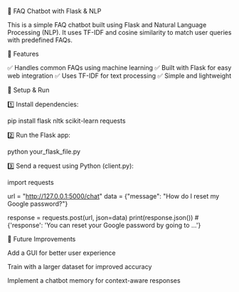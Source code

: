 📢 FAQ Chatbot with Flask & NLP

This is a simple FAQ chatbot built using Flask and Natural Language Processing (NLP). It uses  TF-IDF and cosine similarity to match user queries with predefined FAQs.

🚀 Features

✅ Handles common FAQs using machine learning
✅ Built with Flask for easy web integration
✅ Uses TF-IDF for text processing
✅ Simple and lightweight

🔧 Setup & Run

1️⃣ Install dependencies:

pip install flask nltk scikit-learn requests

2️⃣ Run the Flask app:

python your_flask_file.py

3️⃣ Send a request using Python (client.py):

import requests

url = "http://127.0.0.1:5000/chat"
data = {"message": "How do I reset my Google password?"}

response = requests.post(url, json=data)
print(response.json())  # {'response': 'You can reset your Google password by going to ...'}

🎯 Future Improvements

Add a GUI for better user experience

Train with a larger dataset for improved accuracy

Implement a chatbot memory for context-aware responses